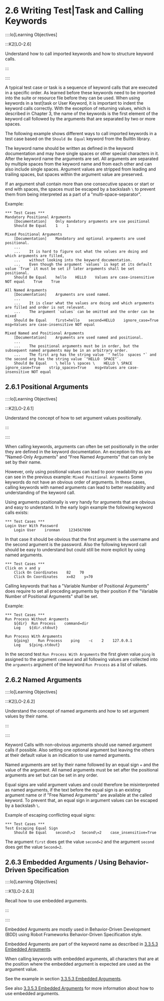 # 2.6 Writing Test|Task and Calling Keywords

::::lo[Learning Objectives]

:::K2[LO-2.6]

Understand how to call imported keywords and how to structure keyword calls.

:::

::::

A typical test case or task is a sequence of keyword calls that are executed in a specific order.
As learned before these keywords need to be imported into the suite or resource file before they can be used.
When using keywords in a test|task or User Keyword, it is important to indent the keyword calls correctly.
With the exception of returning values, which is described in Chapter 3,
the name of the keywords is the first element of the keyword call followed by the arguments that are separated by two or more spaces.

The following example shows different ways to call imported keywords in a test case based on the `Should Be Equal` keyword from the BuiltIn library.

The keyword name should be written as defined in the keyword documentation and may have single spaces or other special characters in it.
After the keyword name the arguments are set.
All arguments are separated by multiple spaces from the keyword name and from each other and can also include single spaces.
Argument values are stripped from leading and trailing spaces, but spaces within the argument value are preserved.

If an argument shall contain more than one consecutive spaces or start or end with spaces, the spaces must be escaped by a backslash `\` to prevent them from being interpreted as a part of a "multi-space-separator".

Example:
```robotframework
*** Test Cases ***
Mandatory Positional Arguments
    [Documentation]    Only mandatory arguments are use positional
    Should Be Equal    1    1

Mixed Positional Arguments
    [Documentation]    Mandatory and optional arguments are used positional.
    ...
    ...    It is hard to figure out what the values are doing and which arguments are filled,
    ...    without looking into the keyword documentation.
    ...    Even though the argument `values` is kept at its default value `True` it must be set if later arguments shall be set positional.
    Should Be Equal    hello    HELLO    Values are case-insensitive NOT equal    True    True

All Named Arguments
    [Documentation]    Arguments are used named.
    ...
    ...    It is clear what the values are doing and which arguments are filled and order is not relevant.
    ...    The argument `values` can be omitted and the order can be mixed
    Should Be Equal    first=hello    second=HELLO    ignore_case=True    msg=Values are case-insensitive NOT equal

Mixed Named and Positional Arguments
    [Documentation]    Arguments are used named and positional.
    ...
    ...    The positional arguments must be in order, but the subsequent named arguments may be in an arbitrary order.
    ...    The first arg has the string value `" hello  spaces "` and the second arg has the string value `"HELLO  SPACE"`.
    Should Be Equal    \ hello \ spaces \    HELLO \ SPACE   ignore_case=True    strip_spaces=True    msg=Values are case-insensitive NOT equal
```



## 2.6.1 Positional Arguments

::::lo[Learning Objectives]

:::K2[LO-2.6.1]

Understand the concept of how to set argument values positionally.

:::

::::

When calling keywords, arguments can often be set positionally in the order they are defined in the keyword documentation.
An exception to this are "Named-Only Arguments" and "Free Named Arguments" that can only be set by their name.

However, only using positional values can lead to poor readability as you can see in the previous example: `Mixed Positional Arguments`
Some keywords do not have an obvious order of arguments.
In these cases, calling keywords with named arguments can lead to better readability and understanding of the keyword call.

Using arguments positionally is very handy for arguments that are obvious and easy to understand.
In the early login example the following keyword calls exists:
```robotframework
*** Test Cases ***
Login User With Password
    Login User    ironman    1234567890
```

In that case it should be obvious that the first argument is the username and the second argument is the password.
Also the following keyword call should be easy to understand but could still be more explicit by using named arguments.

```robotframework
*** Test Cases ***
Click on x and y
    Click On Coordinates    82    70
    Click On Coordinates    x=82    y=70
```

Calling keywords that has a "Variable Number of Positional Arguments" does require to set all preceding arguments by their position if the "Variable Number of Positional Arguments" shall be set.

Example:
```robotframework
*** Test Cases ***
Run Process Without Arguments
    ${dir}  Run Process    command=dir
    Log    ${dir.stdout}

Run Process With Arguments
    ${ping}    Run Process    ping    -c    2    127.0.0.1
    Log    ${ping.stdout}
```

In the second test `Run Process With Arguments` the first given value `ping` is assigned to the argument `command` and all following values are collected into the `arguments` argument of the keyword `Run Process` as a list of values.

## 2.6.2 Named Arguments

::::lo[Learning Objectives]

:::K2[LO-2.6.2]

Understand the concept of named arguments and how to set argument values by their name.

:::

::::

Keyword Calls with non-obvious arguments should use named argument calls if possible.
Also setting one optional argument but leaving the others at their default value is an indication to use named arguments.

Named arguments are set by their name followed by an equal sign `=` and the value of the argument.
All named arguments must be set after the positional arguments are set but can be set in any order.

Equal signs are valid argument values and could therefore be misinterpreted as named arguments, if the text before the equal sign is an existing argument name or if "Free Named Arguments" are available at the called keyword.
To prevent that, an equal sign in argument values can be escaped by a backslash `\`.

Example of escaping conflicting equal signs:

```robotframework
*** Test Cases ***
Test Escaping Equal Sign
    Should Be Equal    second\=2   Second\=2    case_insensitive=True
```

The argument `first` does get the value `second=2` and the argument `second` does get the value `Second=2`.



## 2.6.3 Embedded Arguments / Using Behavior-Driven Specification

::::lo[Learning Objectives]

:::K1[LO-2.6.3]

Recall how to use embedded arguments.

:::

::::

Embedded Arguments are mostly used in Behavior-Driven Development (BDD) using Robot Frameworks Behavior-Driven Specification style.

Embedded Arguments are part of the keyword name as described in [3.3.5.3 Embedded Arguments](chapter-03/03_user_keyword.md#3353-embedded-arguments).

When calling keywords with embedded arguments, all characters that are at the position where the embedded argument is expected are used as the argument value.

See the example in section [3.3.5.3 Embedded Arguments](chapter-03/03_user_keyword.md#3353-embedded-arguments).

See also [3.3.5.3 Embedded Arguments](chapter-03/03_user_keyword.md#3353-embedded-arguments) for more information about how to use embedded arguments.